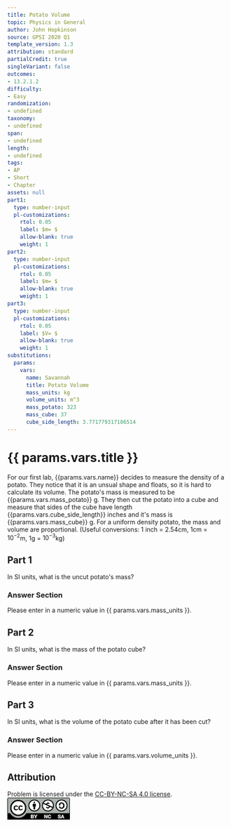 ```yaml
---
title: Potato Volume
topic: Physics in General
author: John Hopkinson
source: GPSI 2020 Q1
template_version: 1.3
attribution: standard
partialCredit: true
singleVariant: false
outcomes:
- 13.2.1.2
difficulty:
- Easy
randomization:
- undefined
taxonomy:
- undefined
span:
- undefined
length:
- undefined
tags:
- AP
- Short
- Chapter
assets: null
part1:
  type: number-input
  pl-customizations:
    rtol: 0.05
    label: $m= $
    allow-blank: true
    weight: 1
part2:
  type: number-input
  pl-customizations:
    rtol: 0.05
    label: $m= $
    allow-blank: true
    weight: 1
part3:
  type: number-input
  pl-customizations:
    rtol: 0.05
    label: $V= $
    allow-blank: true
    weight: 1
substitutions:
  params:
    vars:
      name: Savannah
      title: Potato Volume
      mass_units: kg
      volume_units: m^3
      mass_potato: 323
      mass_cube: 37
      cube_side_length: 3.771779317186514
---
```

# {{ params.vars.title }}
For our first lab, {{params.vars.name}} decides to measure the density of a potato.
They notice that it is an unsual shape and floats, so it is hard to calculate its volume.
The potato's mass is measured to be {{params.vars.mass_potato}} g.
They then cut the potato into a cube and measure that sides of the cube have length {{params.vars.cube_side_length}} inches and it's mass is {{params.vars.mass_cube}} g.
For a uniform density potato, the mass and volume are proportional. (Useful conversions: 1 inch = 2.54cm, 1cm = $10^{-2}$m, 1g = $10^{-3}$kg)

## Part 1

In SI units, what is the uncut potato's mass?

### Answer Section

Please enter in a numeric value in {{ params.vars.mass_units }}.

## Part 2

In SI units, what is the mass of the potato cube?

### Answer Section

Please enter in a numeric value in {{ params.vars.mass_units }}.

## Part 3

In SI units, what is the volume of the potato cube after it has been cut?

### Answer Section

Please enter in a numeric value in {{ params.vars.volume_units }}.

## Attribution

Problem is licensed under the [CC-BY-NC-SA 4.0 license](https://creativecommons.org/licenses/by-nc-sa/4.0/).<br> ![The Creative Commons 4.0 license requiring attribution-BY, non-commercial-NC, and share-alike-SA license.](https://raw.githubusercontent.com/firasm/bits/master/by-nc-sa.png)